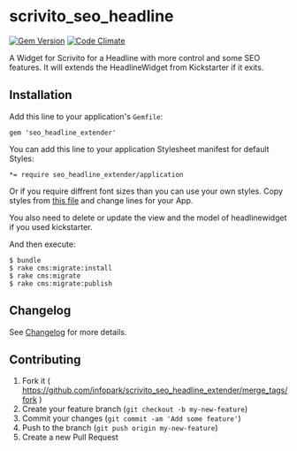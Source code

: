 scrivito_seo_headline
=====================

[![Gem Version](https://badge.fury.io/rb/scrivito_seo_headline_extender.svg)](http://badge.fury.io/rb/scrivito_seo_headline_extender)
[![Code Climate](https://codeclimate.com/github/gertimon/scrivito_seo_headline_extender/badges/gpa.svg)](https://codeclimate.com/github/gertimon/scrivito_seo_headline_extender)

A Widget for Scrivito for a Headline with more control and some SEO features. It will extends the HeadlineWidget from Kickstarter if it exits.

## Installation

Add this line to your application's `Gemfile`:

    gem 'seo_headline_extender'

You can add this line to your application Stylesheet manifest for default Styles:

    *= require seo_headline_extender/application

Or if you require diffrent font sizes than you can use your own styles. Copy styles from [this file](https://github.com/gertimon/scrivito_seo_headline_extender/blob/master/app/assets/stylesheets/scrivito_seo_headline_extender/application.css) and change lines for your App.

You also need to delete or update the view and the model of headlinewidget if you used kickstarter.

And then execute:

    $ bundle
    $ rake cms:migrate:install
    $ rake cms:migrate
    $ rake cms:migrate:publish

## Changelog
See [Changelog](https://github.com/gertimon/scrivito_seo_headline_extender/blob/master/CHANGELOG.md) for more
details.

## Contributing

1. Fork it ( https://github.com/infopark/scrivito_seo_headline_extender/merge_tags/fork )
2. Create your feature branch (`git checkout -b my-new-feature`)
3. Commit your changes (`git commit -am 'Add some feature'`)
4. Push to the branch (`git push origin my-new-feature`)
5. Create a new Pull Request